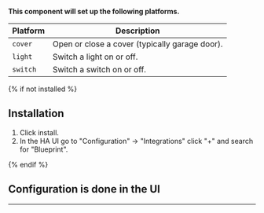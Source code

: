 **This component will set up the following platforms.**

Platform | Description
-- | --
`cover` | Open or close a cover (typically garage door).
`light` | Switch a light on or off.
`switch` | Switch a switch on or off.

{% if not installed %}
## Installation

1. Click install.
1. In the HA UI go to "Configuration" -> "Integrations" click "+" and search for "Blueprint".

{% endif %}


## Configuration is done in the UI

<!---->

***
